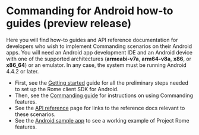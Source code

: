 # Commanding for Android how-to guides (preview release)

Here you will find how-to guides and API reference documentation for developers who wish to implement Commanding scenarios on their Android apps. You will need an Android app development IDE and an Android device with one of the supported architectures (**armeabi-v7a**, **arm64-v8a**, **x86**, or **x86_64**) or an emulator. In any case, the system must be running Android 4.4.2 or later.

* First, see the [Getting started](how-to-guides/getting-started-rome-android.md) guide for all the preliminary steps needed to set up the Rome client SDK for Android.
* Then, see the [Commanding guide](how-to-guides/command-remote-devices-and-apps-android.md) for instructions on using Commanding features.
* See the [API reference](api-reference/index.md) page for links to the reference docs relevant to these scenarios.
* See the [Android sample app](https://github.com/Microsoft/project-rome/tree/master/Android/samples) to see a working example of Project Rome features.
